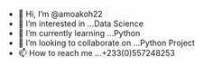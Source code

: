 - 👋 Hi, I’m @amoakoh22
- 👀 I’m interested in ...Data Science 
- 🌱 I’m currently learning ...Python
- 💞️ I’m looking to collaborate on ...Python Project 
- 📫 How to reach me ...+233(0)557248253

<!---
amoakoh22/amoakoh22 is a ✨ special ✨ repository because its `README.md` (this file) appears on your GitHub profile.
You can click the Preview link to take a look at your changes.
--->
